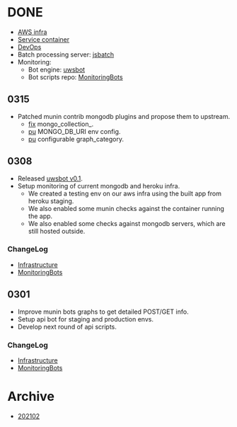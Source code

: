 # DONE

* [AWS infra](./infra/aws.md)
* [Service container](./service/container.md)
* [DevOps](./devops.md)
* Batch processing server: [jsbatch](https://jsbatch.uws.talkingpts.org/)
* Monitoring:
	* Bot engine: [uwsbot](./uwsbot.md)
	* Bot scripts repo: [MonitoringBots][monbots.repo]

[monbots.repo]: https://github.com/TalkingPts/MonitoringBots

## 0315

* Patched munin contrib mongodb plugins and propose them to upstream.
	* [fix](https://github.com/munin-monitoring/contrib/pull/1189) mongo_collection_.
	* [pu](https://github.com/munin-monitoring/contrib/pull/1190) MONGO_DB_URI env config.
	* [pu](https://github.com/munin-monitoring/contrib/pull/1191) configurable graph_category.

## 0308

* Released [uwsbot v0.1](../../../releases/tag/release%2Fuwsbot-v0.1).
* Setup monitoring of current mongodb and heroku infra.
	* We created a testing env on our aws infra using the built app from heroku staging.
	* We also enabled some munin checks against the container running the app.
	* We also enabled some checks against mongodb servers, which are still hosted outside.

### ChangeLog

* [Infrastructure](../../../compare/867502b1...8035cc33)
* [MonitoringBots](../../../../MonitoringBots/compare/f71731f2...3cc8daf5)

## 0301

* Improve munin bots graphs to get detailed POST/GET info.
* Setup api bot for staging and production envs.
* Develop next round of api scripts.

### ChangeLog

* [Infrastructure](../../../compare/cd5a455c...867502b1)
* [MonitoringBots](../../../../MonitoringBots/compare/56080e41...f71731f2)

# Archive

* [202102](./archive/2021/02/202102-done.md)
